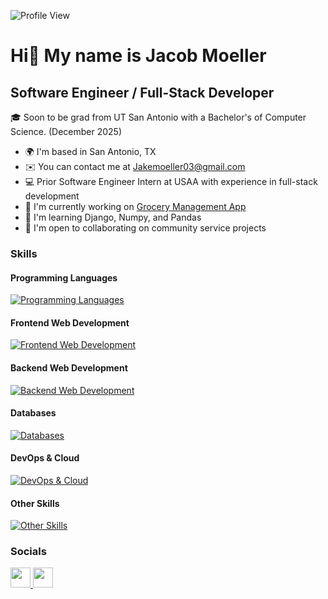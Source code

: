 ![Profile View](https://komarev.com/ghpvc/?username=jakemoeller03&style=flat-square)

# Hi👋 My name is Jacob Moeller

Software Engineer / Full-Stack Developer
------------------------------------------------
🎓 Soon to be grad from UT San Antonio with a Bachelor's of Computer Science. (December 2025)  

* 🌍 I'm based in San Antonio, TX  
* ✉️ You can contact me at [Jakemoeller03@gmail.com](mailto:jakemoeller03@gmail.com)  
* 💻 Prior Software Engineer Intern at USAA with experience in full-stack development  
* 🚀 I'm currently working on [Grocery Management App](https://github.com/jakemoeller03)  
* 🧠 I'm learning Django, Numpy, and Pandas
* 🤝 I'm open to collaborating on community service projects  

### Skills

#### Programming Languages
[![Programming Languages](https://skillicons.dev/icons?i=java,python,js,c,php,sql)](https://skillicons.dev)

#### Frontend Web Development
[![Frontend Web Development](https://skillicons.dev/icons?i=html,css,react,bootstrap,jquery)](https://skillicons.dev)

#### Backend Web Development
[![Backend Web Development](https://skillicons.dev/icons?i=spring,php)](https://skillicons.dev)

#### Databases
[![Databases](https://skillicons.dev/icons?i=postgres,mysql,dynamodb)](https://skillicons.dev)

#### DevOps & Cloud
[![DevOps & Cloud](https://skillicons.dev/icons?i=aws,gcp,docker,git,postman)](https://skillicons.dev)

#### Other Skills
[![Other Skills](https://skillicons.dev/icons?i=linux,markdown,vscode)](https://skillicons.dev)

### Socials

<p align="left"> </a> <a href="https://www.github.com/Jakemoeller03" target="_blank" rel="noreferrer"> <picture> <source media="(prefers-color-scheme: dark)" srcset="https://raw.githubusercontent.com/danielcranney/readme-generator/main/public/icons/socials/github-dark.svg" /> <source media="(prefers-color-scheme: light)" srcset="https://raw.githubusercontent.com/danielcranney/readme-generator/main/public/icons/socials/github.svg" /> <img src="https://raw.githubusercontent.com/danielcranney/readme-generator/main/public/icons/socials/github.svg" width="32" height="32" /> </picture> </a> <a href="https://www.linkedin.com/in/jacob-moeller-269945265/" target="_blank" rel="noreferrer"> <picture> <source media="(prefers-color-scheme: dark)" srcset="https://raw.githubusercontent.com/danielcranney/readme-generator/main/public/icons/socials/linkedin-dark.svg" /> <source media="(prefers-color-scheme: light)" srcset="https://raw.githubusercontent.com/danielcranney/readme-generator/main/public/icons/socials/linkedin.svg" /> <img src="https://raw.githubusercontent.com/danielcranney/readme-generator/main/public/icons/socials/linkedin.svg" width="32" height="32" /> </picture> </a></p>
<p align="center">
